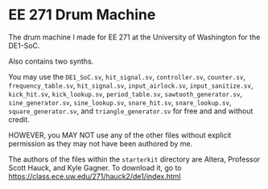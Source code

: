 # EE 271 Drum Machine
The drum machine I made for EE 271 at the University of Washington for the DE1-SoC.

Also contains two synths.

You may use the `DE1_SoC.sv`, `hit_signal.sv`, `controller.sv`, `counter.sv`, `frequency_table.sv`, `hit_signal.sv`, `input_airlock.sv`, `input_sanitize.sv`, `kick_hit.sv`, `kick_lookup.sv`, `period_table.sv`, `sawtooth_generator.sv`, `sine_generator.sv`, `sine_lookup.sv`, `snare_hit.sv`, `snare_lookup.sv`, `square_generator.sv`, and `triangle_generator.sv` for free and and without credit.

HOWEVER, you MAY NOT use any of the other files without explicit permission as they may not have been authored by me.

The authors of the files within the `starterkit` directory are Altera, Professor Scott Hauck, and Kyle Gagner.  To download it, go to https://class.ece.uw.edu/271/hauck2/de1/index.html
